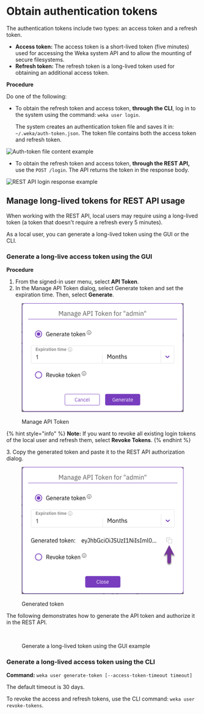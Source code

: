 # Obtain authentication tokens

The authentication tokens include two types: an access token and a refresh token.

* **Access token:** The access token is a short-lived token (five minutes) used for accessing the Weka system API and to allow the mounting of secure filesystems.
* **Refresh token:** The refresh token is a long-lived token used for obtaining an additional access token.

**Procedure**

Do one of the following:

*   To obtain the refresh token and access token, **through the CLI**, log in to the system using the command: `weka user login`.

    The system creates an authentication token file and saves it in: `~/.weka/auth-token.json`. The token file contains both the access token and refresh token.

![Auth-token file content example](../../.gitbook/assets/wmng\_auth\_token\_example.png)

* To obtain the refresh token and access token, **through the REST API,** use the `POST /login`. The API returns the token in the response body.

![REST API login response example](../../.gitbook/assets/wmng\_auth\_token\_api\_example.png)

## Manage long-lived tokens for REST API usage

When working with the REST API, local users may require using a long-lived token (a token that doesn't require a refresh every 5 minutes).

As a local user, you can generate a long-lived token using the GUI or the CLI.

### Generate a long-live access token using the GUI

**Procedure**

1. From the signed-in user menu, select **API Token**.
2. In the Manage API Token dialog, select Generate token and set the expiration time. Then, select **Generate**.

<figure><img src="../../.gitbook/assets/wmng_manage_api_token.png" alt=""><figcaption><p>Manage API Token</p></figcaption></figure>

{% hint style="info" %}
**Note:** If you want to revoke all existing login tokens of the local user and refresh them, select **Revoke Tokens**.
{% endhint %}

3\. Copy the generated token and paste it to the REST API authorization dialog.

<figure><img src="../../.gitbook/assets/wmng_manage_api_token_generated.png" alt=""><figcaption><p>Generated token</p></figcaption></figure>

The following demonstrates how to generate the API token and authorize it in the REST API.

<figure><img src="../../.gitbook/assets/wmng_generate_token_example_animated.gif" alt=""><figcaption><p>Generate a long-lived token using the GUI example</p></figcaption></figure>

### Generate a long-lived access token using the CLI

**Command:** `weka user generate-token [--access-token-timeout timeout]`

The default timeout is 30 days.

To revoke the access and refresh tokens, use the CLI command: `weka user revoke-tokens`.

